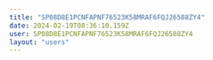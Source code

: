 ```yaml
---
title: "SP08D8E1PCNFAPNF76523K58MRAF6FQJ26588ZY4"
date: 2024-02-19T08:36:10.159Z
user: SP08D8E1PCNFAPNF76523K58MRAF6FQJ26588ZY4
layout: "users"
---
```

    